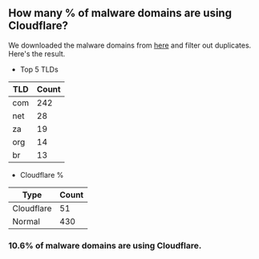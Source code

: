 ## How many % of malware domains are using Cloudflare?


We downloaded the malware domains from [here](https://urlhaus.abuse.ch) and filter out duplicates.
Here's the result.


[//]: # (start replacement)


- Top 5 TLDs

| TLD | Count |
| --- | --- |
| com | 242 |
| net | 28 |
| za | 19 |
| org | 14 |
| br | 13 |


- Cloudflare %

| Type | Count |
| --- | --- |
| Cloudflare | 51 |
| Normal | 430 |


### 10.6% of malware domains are using Cloudflare.